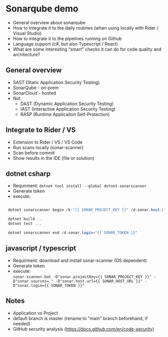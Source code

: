 # Sonarqube demo

- General overview about sonarqube
- How to integrate it to the daily routines (when using locally with Rider / Visual Studio)
- How to integrate it to the pipelines running on Github
- Language support (c#, but also Typescript / React)
- What are some interesting “smart” checks it can do for code quality and architecture?

## General overview

- SAST (Static Application Security Testing)
- SonarQube - on-prem
- SonarCloud - hosted
- Not
  - DAST (Dynamic Application Security Testing)
  - IAST (Interactive Application Security Testing)
  - RASP (Runtime Applicaiton Self-Protection)

## Integrate to Rider / VS

- Extension to Rider / VS / VS Code
- Run scans locally (sonar-scanner)
- Scan before commit
- Show results in the IDE (file or solution)

## dotnet csharp

- Requirment: `dotnet tool install --global dotnet-sonarscanner`
- Generate token
- execute:

```cs

 dotnet sonarscanner begin /k:"{{ SONAR_PROJECT_KEY }}" /d:sonar.host.url="{{ SONAR_HOST_URL }}"  /d:sonar.login="{{ SONAR_TOKEN }}"

 dotnet build ...
 dotnet test ...

 dotnet sonarscanner end /d:sonar.login="{{ SONAR_TOKEN }}"

```

## javascript / typescript

- Requirment: download and install sonar-scanner (OS dependent)
- Generate token
- execute:  
  `sonar-scanner.bat -D"sonar.projectKey={{ SONAR_PROJECT_KEY }}" -D"sonar.sources=." -D"sonar.host.url={{ SONAR_HOST_URL }}" -D"sonar.login={{ SONAR_TOKEN }}"`

## Notes

- Application vs Project
- default branch is master (rename to "main" branch beforehand, if needed)
- GitHub security analysis (https://docs.github.com/en/code-security)
